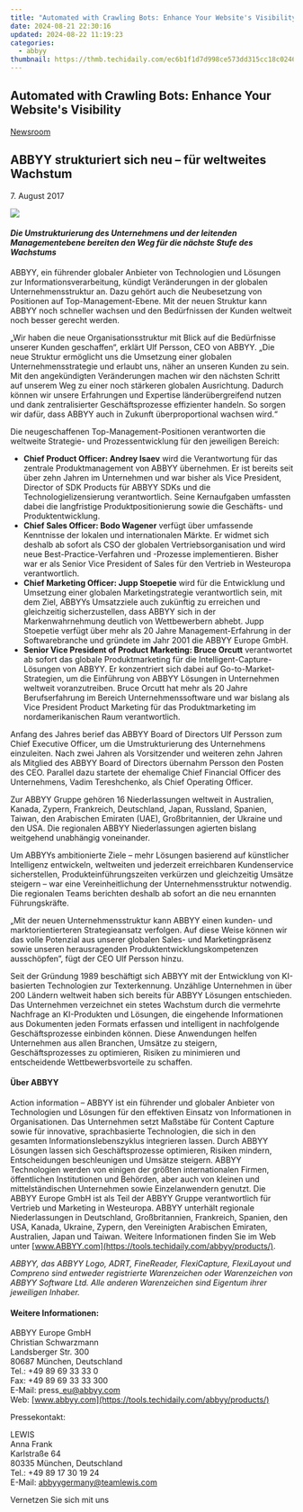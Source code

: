 ```yaml
---
title: "Automated with Crawling Bots: Enhance Your Website's Visibility"
date: 2024-08-21 22:30:16
updated: 2024-08-22 11:19:23
categories:
  - abbyy
thumbnail: https://thmb.techidaily.com/ec6b1f1d7d998ce573dd315cc18c0246f2fda616f5f88137d905e138146bac2b.jpg
---
```


## Automated with Crawling Bots: Enhance Your Website's Visibility

[Newsroom](https://tools.techidaily.com/abbyy/products/)

## ABBYY strukturiert sich neu – für weltweites Wachstum

7\. August 2017

![](https://content.abbyy.com/-/media/project/abbyy/abbyy/branchtemplates/shutterstock_1272462163_1296-x-729.jpg?h=729&iar=0&w=1296)

#### _Die Umstrukturierung des Unternehmens und der leitenden Managementebene bereiten den Weg für die nächste Stufe des Wachstums_

[](https://tools.techidaily.com/abbyy/products/)ABBYY, ein führender globaler Anbieter von Technologien und Lösungen zur Informationsverarbeitung, kündigt Veränderungen in der globalen Unternehmensstruktur an. Dazu gehört auch die Neubesetzung von Positionen auf Top-Management-Ebene. Mit der neuen Struktur kann ABBYY noch schneller wachsen und den Bedürfnissen der Kunden weltweit noch besser gerecht werden.

„Wir haben die neue Organisationsstruktur mit Blick auf die Bedürfnisse unserer Kunden geschaffen“, erklärt Ulf Persson, CEO von ABBYY. „Die neue Struktur ermöglicht uns die Umsetzung einer globalen Unternehmensstrategie und erlaubt uns, näher an unseren Kunden zu sein. Mit den angekündigten Veränderungen machen wir den nächsten Schritt auf unserem Weg zu einer noch stärkeren globalen Ausrichtung. Dadurch können wir unsere Erfahrungen und Expertise länderübergreifend nutzen und dank zentralisierter Geschäftsprozesse effizienter handeln. So sorgen wir dafür, dass ABBYY auch in Zukunft überproportional wachsen wird.“

Die neugeschaffenen Top-Management-Positionen verantworten die weltweite Strategie- und Prozessentwicklung für den jeweiligen Bereich:

* **Chief Product Officer: Andrey Isaev** wird die Verantwortung für das zentrale Produktmanagement von ABBYY übernehmen. Er ist bereits seit über zehn Jahren im Unternehmen und war bisher als Vice President, Director of SDK Products für ABBYY SDKs und die Technologielizensierung verantwortlich. Seine Kernaufgaben umfassten dabei die langfristige Produktpositionierung sowie die Geschäfts- und Produktentwicklung.
* **Chief Sales Officer: Bodo Wagener** verfügt über umfassende Kenntnisse der lokalen und internationalen Märkte. Er widmet sich deshalb ab sofort als CSO der globalen Vertriebsorganisation und wird neue Best-Practice-Verfahren und -Prozesse implementieren. Bisher war er als Senior Vice President of Sales für den Vertrieb in Westeuropa verantwortlich.
* **Chief Marketing Officer: Jupp Stoepetie** wird für die Entwicklung und Umsetzung einer globalen Marketingstrategie verantwortlich sein, mit dem Ziel, ABBYYs Umsatzziele auch zukünftig zu erreichen und gleichzeitig sicherzustellen, dass ABBYY sich in der Markenwahrnehmung deutlich von Wettbewerbern abhebt. Jupp Stoepetie verfügt über mehr als 20 Jahre Management-Erfahrung in der Softwarebranche und gründete im Jahr 2001 die ABBYY Europe GmbH.
* **Senior Vice President of Product Marketing: Bruce Orcutt** verantwortet ab sofort das globale Produktmarketing für die Intelligent-Capture-Lösungen von ABBYY. Er konzentriert sich dabei auf Go-to-Market-Strategien, um die Einführung von ABBYY Lösungen in Unternehmen weltweit voranzutreiben. Bruce Orcutt hat mehr als 20 Jahre Berufserfahrung im Bereich Unternehmenssoftware und war bislang als Vice President Product Marketing für das Produktmarketing im nordamerikanischen Raum verantwortlich.

Anfang des Jahres berief das ABBYY Board of Directors Ulf Persson zum Chief Executive Officer, um die Umstrukturierung des Unternehmens einzuleiten. Nach zwei Jahren als Vorsitzender und weiteren zehn Jahren als Mitglied des ABBYY Board of Directors übernahm Persson den Posten des CEO. Parallel dazu startete der ehemalige Chief Financial Officer des Unternehmens, Vadim Tereshchenko, als Chief Operating Officer.

Zur ABBYY Gruppe gehören 16 Niederlassungen weltweit in Australien, Kanada, Zypern, Frankreich, Deutschland, Japan, Russland, Spanien, Taiwan, den Arabischen Emiraten (UAE), Großbritannien, der Ukraine und den USA. Die regionalen ABBYY Niederlassungen agierten bislang weitgehend unabhängig voneinander.

Um ABBYYs ambitionierte Ziele – mehr Lösungen basierend auf künstlicher Intelligenz entwickeln, weltweiten und jederzeit erreichbaren Kundenservice sicherstellen, Produkteinführungszeiten verkürzen und gleichzeitig Umsätze steigern – war eine Vereinheitlichung der Unternehmensstruktur notwendig. Die regionalen Teams berichten deshalb ab sofort an die neu ernannten Führungskräfte.

„Mit der neuen Unternehmensstruktur kann ABBYY einen kunden- und marktorientierteren Strategieansatz verfolgen. Auf diese Weise können wir das volle Potenzial aus unserer globalen Sales- und Marketingpräsenz sowie unseren herausragenden Produktentwicklungskompetenzen ausschöpfen”, fügt der CEO Ulf Persson hinzu.

Seit der Gründung 1989 beschäftigt sich ABBYY mit der Entwicklung von KI-basierten Technologien zur Texterkennung. Unzählige Unternehmen in über 200 Ländern weltweit haben sich bereits für ABBYY Lösungen entschieden. Das Unternehmen verzeichnet ein stetes Wachstum durch die vermehrte Nachfrage an KI-Produkten und Lösungen, die eingehende Informationen aus Dokumenten jeden Formats erfassen und intelligent in nachfolgende Geschäftsprozesse einbinden können. Diese Anwendungen helfen Unternehmen aus allen Branchen, Umsätze zu steigern, Geschäftsprozesses zu optimieren, Risiken zu minimieren und entscheidende Wettbewerbsvorteile zu schaffen.

#### Über ABBYY 

Action information – ABBYY ist ein führender und globaler Anbieter von Technologien und Lösungen für den effektiven Einsatz von Informationen in Organisationen. Das Unternehmen setzt Maßstäbe für Content Capture sowie für innovative, sprachbasierte Technologien, die sich in den gesamten Informationslebenszyklus integrieren lassen. Durch ABBYY Lösungen lassen sich Geschäftsprozesse optimieren, Risiken mindern, Entscheidungen beschleunigen und Umsätze steigern. ABBYY Technologien werden von einigen der größten internationalen Firmen, öffentlichen Institutionen und Behörden, aber auch von kleinen und mittelständischen Unternehmen sowie Einzelanwendern genutzt. Die ABBYY Europe GmbH ist als Teil der ABBYY Gruppe verantwortlich für Vertrieb und Marketing in Westeuropa. ABBYY unterhält regionale Niederlassungen in Deutschland, Großbritannien, Frankreich, Spanien, den USA, Kanada, Ukraine, Zypern, den Vereinigten Arabischen Emiraten, Australien, Japan und Taiwan. Weitere Informationen finden Sie im Web unter [www.ABBYY.com](https://tools.techidaily.com/abbyy/products/).

_ABBYY, das ABBYY Logo, ADRT, FineReader, FlexiCapture, FlexiLayout und Compreno sind entweder registrierte Warenzeichen oder Warenzeichen von ABBYY Software Ltd. Alle anderen Warenzeichen sind Eigentum ihrer jeweiligen Inhaber._

#### Weitere Informationen:

ABBYY Europe GmbH  
Christian Schwarzmann  
Landsberger Str. 300   
80687 München, Deutschland   
Tel.: +49 89 69 33 33 0  
Fax: +49 89 69 33 33 300  
E-Mail: press\_eu@abbyy.com  
Web: [www.abbyy.com](https://tools.techidaily.com/abbyy/products/)

Pressekontakt:

LEWIS  
Anna Frank  
Karlstraße 64  
80335 München, Deutschland  
Tel.: +49 89 17 30 19 24  
E-Mail: abbyygermany@teamlewis.com

  
Vernetzen Sie sich mit uns

<ins class="adsbygoogle"
     style="display:block"
     data-ad-format="autorelaxed"
     data-ad-client="ca-pub-7571918770474297"
     data-ad-slot="1223367746"></ins>



<ins class="adsbygoogle"
     style="display:block"
     data-ad-client="ca-pub-7571918770474297"
     data-ad-slot="8358498916"
     data-ad-format="auto"
     data-full-width-responsive="true"></ins>
